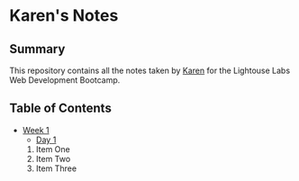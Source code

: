 # Karen's Notes

## Summary

This repository contains all the notes taken by [Karen](https://github.com/karentolentino) for the Lightouse Labs Web Development Bootcamp.

## Table of Contents
* [Week 1](/Week_1)
  * [Day 1](/Week_1/Day_1)
  1. Item One
  2. Item Two
  3. Item Three